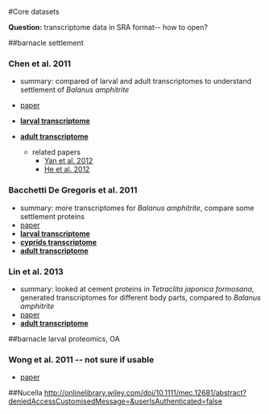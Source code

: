#Core datasets

**Question:** transcriptome data in SRA format-- how to open?

##barnacle settlement
### Chen et al. 2011
  - summary: compared of larval and adult transcriptomes to understand settlement of *Balanus amphitrite*
  - [paper](http://www.plosone.org/article/info%3Adoi%2F10.1371%2Fjournal.pone.0022913#pone-0022913-t001)
  - [**larval transcriptome**](http://www.ncbi.nlm.nih.gov/sra/SRX038731[accn])
  - [**adult transcriptome**](http://www.ncbi.nlm.nih.gov/sra/SRX038732[accn])

    - related papers
      - [Yan et al. 2012](http://www.plosone.org/article/info%3Adoi%2F10.1371%2Fjournal.pone.0046513)
      - [He et al. 2012](http://www.plosone.org/article/info%3Adoi%2F10.1371%2Fjournal.pone.0047195)

### Bacchetti De Gregoris et al. 2011
  - summary: more transcriptomes for *Balanus amphitrite*, compare some settlement proteins
  - [paper](http://www.tandfonline.com.offcampus.lib.washington.edu/doi/full/10.1080/08927014.2011.577211#tabModule)
  - [**larval transcriptome**](http://www.ncbi.nlm.nih.gov/sra/SRX037164[accn])
  - [**cyprids transcriptome**](http://www.ncbi.nlm.nih.gov/sra/SRX037165[accn])
  - [**adult transcriptome**](http://www.ncbi.nlm.nih.gov/sra/SRX037166[accn])

### Lin et al. 2013
  - summary: looked at cement proteins in *Tetraclita japonica formosana*, generated transcriptomes for different body parts, compared to *Balanus amphitrite*
  - [paper](http://www.tandfonline.com/doi/abs/10.1080/08927014.2013.853051#.VK90RivF98E)
  - [**adult transcriptome**](http://www.ncbi.nlm.nih.gov/sra/?term=SRX120026)

##barnacle larval proteomics, OA
### Wong et al. 2011 -- not sure if usable
  - [paper](http://www.sciencedirect.com/science/article/pii/S1744117X11000372)

##Nucella
http://onlinelibrary.wiley.com/doi/10.1111/mec.12681/abstract?deniedAccessCustomisedMessage=&userIsAuthenticated=false
